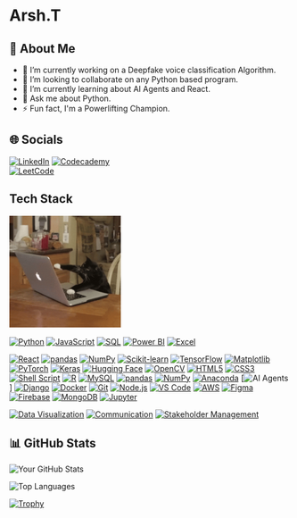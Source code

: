 # Arsh.T
## 💫 About Me

- 🔭 I’m currently working on a Deepfake voice classification Algorithm.
- 👯 I’m looking to collaborate on any Python based program.
- 🌱 I’m currently learning about AI Agents and React.
- 💬 Ask me about Python.
- ⚡ Fun fact, I'm a Powerlifting Champion.

## 🌐 Socials

[![LinkedIn](https://img.shields.io/badge/LinkedIn-0077B5?style=flat&logo=linkedin&logoColor=white)]([https://www.linkedin.com/in/yourprofile](https://www.linkedin.com/in/arshtandon/))  
[![Codecademy](https://img.shields.io/badge/Codecademy-FECF00?style=flat&logo=codecademy&logoColor=black)](https://www.codecademy.com/profiles/arsh.T4886296798)  
[![LeetCode](https://img.shields.io/badge/LeetCode-FFA116?style=flat&logo=leetcode&logoColor=black)](https://leetcode.com/u/Arsh_Tandon/)

## Tech Stack
<img src="https://raw.githubusercontent.com/ArshT12/Arsh.T/main/Cat%20Working%20GIF.gif" alt="Cat Working GIF" width="200" />

[![Python](https://img.shields.io/badge/Python-3776AB?style=flat&logo=python&logoColor=white)](https://www.python.org/)
[![JavaScript](https://img.shields.io/badge/JavaScript-F7DF1E?style=flat&logo=javascript&logoColor=black)](https://developer.mozilla.org/en-US/docs/Web/JavaScript)
[![SQL](https://img.shields.io/badge/SQL-003B57?style=flat&logo=postgresql&logoColor=white)](https://www.postgresql.org/)
[![Power BI](https://img.shields.io/badge/PowerBI-F2C811?style=flat&logo=powerbi&logoColor=black)](https://powerbi.microsoft.com/)
[![Excel](https://img.shields.io/badge/Excel-217346?style=flat&logo=microsoft-excel&logoColor=white)](https://www.microsoft.com/en-us/microsoft-365/excel)

[![React](https://img.shields.io/badge/React-20232A?style=flat&logo=react&logoColor=61DAFB)](https://reactjs.org/)
[![pandas](https://img.shields.io/badge/pandas-150458?style=flat&logo=pandas&logoColor=white)](https://pandas.pydata.org/)
[![NumPy](https://img.shields.io/badge/NumPy-013243?style=flat&logo=numpy&logoColor=white)](https://numpy.org/)
[![Scikit-learn](https://img.shields.io/badge/Scikit--learn-F7931E?style=flat&logo=scikit-learn&logoColor=white)](https://scikit-learn.org/)
[![TensorFlow](https://img.shields.io/badge/TensorFlow-FF6F00?style=flat&logo=tensorflow&logoColor=white)](https://www.tensorflow.org/)
[![Matplotlib](https://img.shields.io/badge/Matplotlib-11557c?style=flat&logo=plotly&logoColor=white)](https://matplotlib.org/)
[![PyTorch](https://img.shields.io/badge/PyTorch-EE4C2C?style=flat&logo=pytorch&logoColor=white)](https://pytorch.org/)
[![Keras](https://img.shields.io/badge/Keras-D00000?style=flat&logo=keras&logoColor=white)](https://keras.io/)
[![Hugging Face](https://img.shields.io/badge/HuggingFace-2b2e3b?style=flat&logo=huggingface&logoColor=white)](https://huggingface.co/)
[![OpenCV](https://img.shields.io/badge/OpenCV-5C3EE8?style=flat&logo=opencv&logoColor=white)](https://opencv.org/)
[![HTML5](https://img.shields.io/badge/HTML5-E34F26?style=flat&logo=html5&logoColor=white)](https://developer.mozilla.org/en-US/docs/Web/HTML)
[![CSS3](https://img.shields.io/badge/CSS3-1572B6?style=flat&logo=css3&logoColor=white)](https://developer.mozilla.org/en-US/docs/Web/CSS) 
[![Shell Script](https://img.shields.io/badge/Shell_Script-121011?style=flat&logo=gnu-bash&logoColor=white)](https://www.gnu.org/software/bash/) 
[![R](https://img.shields.io/badge/R-276DC3?style=flat&logo=r&logoColor=white)](https://www.r-project.org/) 
[![MySQL](https://img.shields.io/badge/MySQL-4479A1?style=flat&logo=mysql&logoColor=white)](https://www.mysql.com/) 
[![pandas](https://img.shields.io/badge/pandas-150458?style=flat&logo=pandas&logoColor=white)](https://pandas.pydata.org/) 
[![NumPy](https://img.shields.io/badge/NumPy-013243?style=flat&logo=numpy&logoColor=white)](https://numpy.org/) 
[![Anaconda](https://img.shields.io/badge/Anaconda-44A833?style=flat&logo=anaconda&logoColor=white)](https://www.anaconda.com/) 
[![AI Agents](https://img.shields.io/badge/AI_Agents-FF5722?style=flat)]
[![Django](https://img.shields.io/badge/Django-092E20?style=flat&logo=django&logoColor=white)](https://www.djangoproject.com/)
[![Docker](https://img.shields.io/badge/Docker-2496ED?style=flat&logo=docker&logoColor=white)](https://www.docker.com/)
[![Git](https://img.shields.io/badge/Git-F05032?style=flat&logo=git&logoColor=white)](https://git-scm.com/)
[![Node.js](https://img.shields.io/badge/Node.js-339933?style=flat&logo=node-dot-js&logoColor=white)](https://nodejs.org/)
[![VS Code](https://img.shields.io/badge/VS%20Code-007ACC?style=flat&logo=visual-studio-code&logoColor=white)](https://code.visualstudio.com/)
[![AWS](https://img.shields.io/badge/AWS-232F3E?style=flat&logo=amazon-aws&logoColor=white)](https://aws.amazon.com/)
[![Figma](https://img.shields.io/badge/Figma-F24E1E?style=flat&logo=figma&logoColor=white)](https://www.figma.com/)
[![Firebase](https://img.shields.io/badge/Firebase-FFCA28?style=flat&logo=firebase&logoColor=black)](https://firebase.google.com/)
[![MongoDB](https://img.shields.io/badge/MongoDB-47A248?style=flat&logo=mongodb&logoColor=white)](https://www.mongodb.com/)
[![Jupyter](https://img.shields.io/badge/Jupyter-F37626?style=flat&logo=jupyter&logoColor=white)](https://jupyter.org/)

[![Data Visualization](https://img.shields.io/badge/Data%20Visualization-008080?style=flat&logo=tableau&logoColor=white)](https://www.tableau.com/)
[![Communication](https://img.shields.io/badge/Communication-ff0000?style=flat&logoColor=white)]()
[![Stakeholder Management](https://img.shields.io/badge/Stakeholder%20Management-0077B5?style=flat&logoColor=white)]()


## 📊 GitHub Stats
<!-- Overall Stats Card -->
![Your GitHub Stats](https://github-readme-stats.vercel.app/api?username=ArshT12&show_icons=true&theme=dark)

<!-- Top Languages Card -->
![Top Languages](https://github-readme-stats.vercel.app/api/top-langs/?username=ArshT12&layout=compact&theme=dark)

[![Trophy](https://github-profile-trophy.vercel.app/?username=ArshT12&theme=onedark)](https://github.com/ryo-ma/github-profile-trophy)


